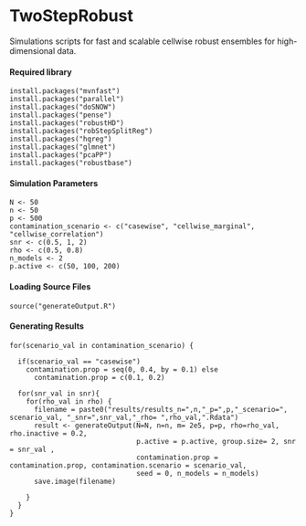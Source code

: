 # TwoStepRobust
Simulations scripts for fast and scalable cellwise robust ensembles for high-dimensional data.

#### Required library
```
install.packages("mvnfast")
install.packages("parallel")
install.packages("doSNOW")
install.packages("pense")
install.packages("robustHD")
install.packages("robStepSplitReg")
install.packages("hqreg")
install.packages("glmnet")
install.packages("pcaPP") 
install.packages("robustbase") 
```

#### Simulation Parameters

```
N <- 50
n <- 50
p <- 500
contamination_scenario <- c("casewise", "cellwise_marginal", "cellwise_correlation")
snr <- c(0.5, 1, 2)
rho <- c(0.5, 0.8)
n_models <- 2
p.active <- c(50, 100, 200)
```

#### Loading Source Files

`source("generateOutput.R")`

#### Generating Results

```
for(scenario_val in contamination_scenario) {
  
  if(scenario_val == "casewise") 
    contamination.prop = seq(0, 0.4, by = 0.1) else 
      contamination.prop = c(0.1, 0.2)
    
  for(snr_val in snr){
    for(rho_val in rho) {
      filename = paste0("results/results_n=",n,"_p=",p,"_scenario=", scenario_val, "_snr=",snr_val,"_rho= ",rho_val,".Rdata")
      result <- generateOutput(N=N, n=n, m= 2e5, p=p, rho=rho_val, rho.inactive = 0.2,
                               p.active = p.active, group.size= 2, snr = snr_val , 
                               contamination.prop = contamination.prop, contamination.scenario = scenario_val,
                               seed = 0, n_models = n_models)
      save.image(filename)
    
    }
  }
}
```
